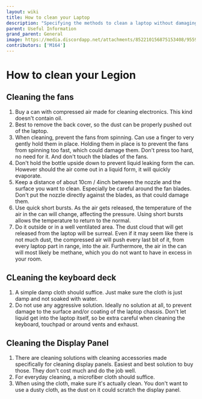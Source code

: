 ```yaml
---
layout: wiki
title: How to clean your Laptop
description: "Specifying the methods to clean a laptop without damaging it"
parent: Useful Information
grand_parent: General
image: https://media.discordapp.net/attachments/852210156875153408/955908527724068894/unknown.png
contributors: ['M164'] 
---
```


# How to clean your Legion

## Cleaning the fans

1. Buy a can with compressed air made for cleaning electronics. This kind doesn't contain oil.
2. Best to remove the back cover, so the dust can be properly pushed out of the laptop.
3. When cleaning, prevent the fans from spinning. Can use a finger to very gently hold them in place. Holding them in place is to prevent the fans from spinning too fast, which could damage them. Don't press too hard, no need for it. And don't touch the blades of the fans.
4. Don't hold the bottle upside down to prevent liquid leaking form the can. However should the air come out in a liquid form, it will quickly evaporate. 
5. Keep a distance of about 10cm / 4inch between the nozzle and the surface you want to clean. Especially be careful around the fan blades. Don't put the nozzle directly against the blades, as that could damage them.
7. Use quick short bursts. As the air gets released, the temperature of the air in the can will change, affecting the pressure. Using short bursts allows the temperature to return to the normal.
8. Do it outside or in a well ventilated area. The dust cloud that will get released from the laptop will be surreal. Even if it may seem like there is not much dust, the compressed air will push every last bit of it, from every laptop part in range, into the air. Furthermore, the air in the can will most likely be methane, which you do not want to have in excess in your room.

## CLeaning the keyboard deck

1. A simple damp cloth should suffice. Just make sure the cloth is just damp and not soaked with water.
2. Do not use any aggressive solution. Ideally no solution at all, to prevent damage to the surface and/or coating of the laptop chassis. Don't let liquid get into the laptop itself, so be extra careful when cleaning the keyboard, touchpad or around vents and exhaust.

## Cleaning the Display Panel

1. There are cleaning solutions with cleaning accessories made specifically for cleaning display panels. Easiest and best solution to buy those. They don't cost much and do the job well.
2. For everyday cleaning, a microfiber cloth should suffice.
3. When using the cloth, make sure it's actually clean. You don't want to use a dusty cloth, as the dust on it could scratch the display panel.